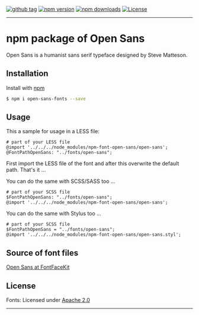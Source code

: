 [![github tag][github-tag-image]][github-tag-url]
[![npm version][npm-version-image]][npm-version-url]
[![npm downloads][npm-downloads-image]][npm-downloads-url]
[![License][license-image]][license-url]

***

# npm package of Open Sans

Open Sans is a humanist sans serif typeface designed by Steve Matteson.


## Installation

Install with [npm](https://www.npmjs.com/)

```sh
$ npm i open-sans-fonts --save
```


## Usage

This a sample for usage in a LESS file:

```
# part of your LESS file
@import '../../../node_modules/npm-font-open-sans/open-sans';
@FontPathOpenSans: "../fonts/open-sans";
```

First import the LESS file of the font and after this overwrite the default path. That's it ...

You can do the same with SCSS/SASS too ...

```
# part of your SCSS file
$FontPathOpenSans: "../fonts/open-sans";
@import '../../../node_modules/npm-font-open-sans/open-sans';
```

You can do the same with Stylus too ...

```
# part of your SCSS file
$FontPathOpenSans = "../fonts/open-sans";
@import '../../../node_modules/npm-font-open-sans/open-sans.styl';
```


## Source of font files

[Open Sans at FontFaceKit](https://github.com/FontFaceKit/open-sans)


## License

Fonts: Licensed under [Apache 2.0](https://github.com/dasrick/npm-font-open-sans/blob/master/LICENSE)

***

[github-tag-image]: https://img.shields.io/github/tag/dasrick/npm-font-open-sans.svg?style=flat-square
[github-tag-url]: https://github.com/dasrick/npm-font-open-sans

[npm-version-image]: https://img.shields.io/npm/v/npm-font-open-sans.svg?style=flat-square
[npm-version-url]: https://www.npmjs.com/package/npm-font-open-sans
[npm-downloads-image]: https://img.shields.io/npm/dm/npm-font-open-sans.svg?style=flat-square
[npm-downloads-url]: https://www.npmjs.com/package/npm-font-open-sans

[license-image]: https://img.shields.io/github/license/dasrick/npm-font-open-sans.svg?style=flat-square
[license-url]: https://github.com/dasrick/npm-font-open-sans/blob/master/LICENSE
